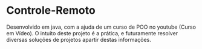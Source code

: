 # Controle-Remoto

Desenvolvido em java, com a ajuda de um curso de POO no youtube (Curso em Vídeo).
O intuito deste projeto é a prática, e futuramente resolver diversas soluções de projetos apartir destas informações.
